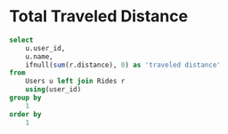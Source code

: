 # Total Traveled Distance

```sql
select
    u.user_id,
    u.name,
    ifnull(sum(r.distance), 0) as 'traveled distance'
from
    Users u left join Rides r
    using(user_id)
group by
    1
order by
    1
```
